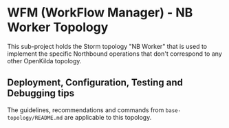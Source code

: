 # WFM (WorkFlow Manager) - NB Worker Topology

This sub-project holds the Storm topology "NB Worker" that is used to implement
the specific Northbound operations that don't correspond to any other OpenKilda topology.

## Deployment, Configuration, Testing and Debugging tips 

The guidelines, recommendations and commands from `base-topology/README.md`
are applicable to this topology. 